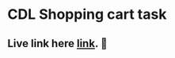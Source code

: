 # CDL Shopping cart task 
## Live link here [link](https://shoppingcart-task.netlify.app/). :star2:

